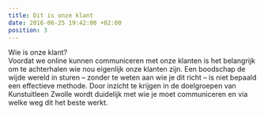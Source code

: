 ```yaml
---
title: Dit is onze klant
date: 2016-06-25 19:42:00 +02:00
position: 3
---
```


Wie is onze klant?\
Voordat we online kunnen communiceren met onze klanten is het belangrijk om te achterhalen wie nou eigenlijk onze klanten zijn. Een boodschap de wijde wereld in sturen – zonder te weten aan wie je dit richt – is niet bepaald een effectieve methode. Door inzicht te krijgen in de doelgroepen van Kunstuitleen Zwolle wordt duidelijk met wie je moet communiceren en via welke weg dit het beste werkt. 